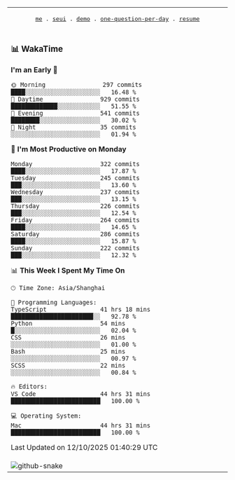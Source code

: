 
<div align="center">

<table>
<tr><td>
  <p align="center">
  <samp>
    <a href="https://github.com/seaeam/seaeam">me</a> .
    <a href="https://github.com/SeaMmMm/se-element">seui</a> .
    <a href="https://github.com/seaeam/project-demo">demo</a> .
    <a href="https://github.com/506-FETL/one-question-per-day">one-question-per-day</a> .
    <a href="https://github.com/506-FETL/resume">resume</a>
    
  </samp>
    </p>
</td></tr>

<tr><td>

### 📊 WakaTime

<!--START_SECTION:waka-->
**I'm an Early 🐤** 

```text
🌞 Morning                297 commits         ████░░░░░░░░░░░░░░░░░░░░░   16.48 % 
🌆 Daytime                929 commits         █████████████░░░░░░░░░░░░   51.55 % 
🌃 Evening                541 commits         ████████░░░░░░░░░░░░░░░░░   30.02 % 
🌙 Night                  35 commits          ░░░░░░░░░░░░░░░░░░░░░░░░░   01.94 % 
```
📅 **I'm Most Productive on Monday** 

```text
Monday                   322 commits         ████░░░░░░░░░░░░░░░░░░░░░   17.87 % 
Tuesday                  245 commits         ███░░░░░░░░░░░░░░░░░░░░░░   13.60 % 
Wednesday                237 commits         ███░░░░░░░░░░░░░░░░░░░░░░   13.15 % 
Thursday                 226 commits         ███░░░░░░░░░░░░░░░░░░░░░░   12.54 % 
Friday                   264 commits         ████░░░░░░░░░░░░░░░░░░░░░   14.65 % 
Saturday                 286 commits         ████░░░░░░░░░░░░░░░░░░░░░   15.87 % 
Sunday                   222 commits         ███░░░░░░░░░░░░░░░░░░░░░░   12.32 % 
```


📊 **This Week I Spent My Time On** 

```text
🕑︎ Time Zone: Asia/Shanghai

💬 Programming Languages: 
TypeScript               41 hrs 18 mins      ███████████████████████░░   92.78 % 
Python                   54 mins             █░░░░░░░░░░░░░░░░░░░░░░░░   02.04 % 
CSS                      26 mins             ░░░░░░░░░░░░░░░░░░░░░░░░░   01.00 % 
Bash                     25 mins             ░░░░░░░░░░░░░░░░░░░░░░░░░   00.97 % 
SCSS                     22 mins             ░░░░░░░░░░░░░░░░░░░░░░░░░   00.84 % 

🔥 Editors: 
VS Code                  44 hrs 31 mins      █████████████████████████   100.00 % 

💻 Operating System: 
Mac                      44 hrs 31 mins      █████████████████████████   100.00 % 
```


 Last Updated on 12/10/2025 01:40:29 UTC
<!--END_SECTION:waka-->
</td></tr>

<tr><td>
  <img alt="github-snake" src="profile-snake-contrib/github-user-contribution.svg"/>
</td></tr>

</table>
